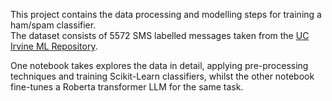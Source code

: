 This project contains the data processing and modelling steps for training a ham/spam classifier.<br>
The dataset consists of 5572 SMS labelled messages taken from the [UC Irvine ML Repository](https://archive.ics.uci.edu/dataset/228/sms+spam+collection).<br>

One notebook takes explores the data in detail, applying pre-processing techniques and training Scikit-Learn classifiers, whilst the other notebook fine-tunes a Roberta transformer LLM for the same task.
